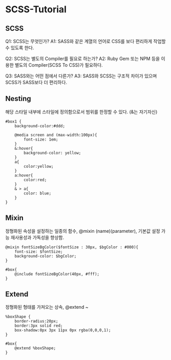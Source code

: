 SCSS-Tutorial
===
SCSS
---
Q1: SCSS는 무엇인가?
A1: SASS와 같은 계열의 언어로 CSS를 보다 편리하게 작업할 수 있도록 한다.
   
Q2: SCSS는 별도의 Compiler를 필요로 하는가?
A2: Ruby Gem 또는 NPM 등을 이용한 별도의 Compiler(SCSS To CSS)가 필요하다.
   
Q3: SASS와는 어떤 점에서 다른가?
A3: SASS와 SCSS는 구조적 차이가 있으며 SCSS가 SASS보다 더 편리하다.

Nesting
---
해당 스타일 내부에 스타일에 정의함으로서 범위를 한정할 수 있다. (&는 자기자신)

```
#box1 {
    background-color:#ddd;

    @media screen and (max-width:100px){
        font-size: 1em;
    }
    &:hover{
        background-color: yellow;
    }
    a{
        color:yellow;
    }
    a:hover{
        color:red;
    }    
    & > a{
        color: blue;
    }
}
```
Mixin 
---
정형화된 속성을 설정하는 일종의 함수, @mixin (name)(parameter), 기본값 설정 가능
재사용성과 가독성을 향상함.
```
@mixin fontSizeBgColor($fontSize : 30px, $bgColor : #000){
    font-size: $fontSize;
    background-color: $bgColor;
}

#box{
    @include fontSizeBgColor(40px, #fff);
}
```
Extend
---
정형화된 형태를 가져오는 상속, @extend ~
```
%boxShape {
    border-radius:20px;
    border:3px solid red;
    box-shadow:0px 3px 11px 0px rgba(0,0,0,1);
}

#box{
    @extend %boxShape;
}
```